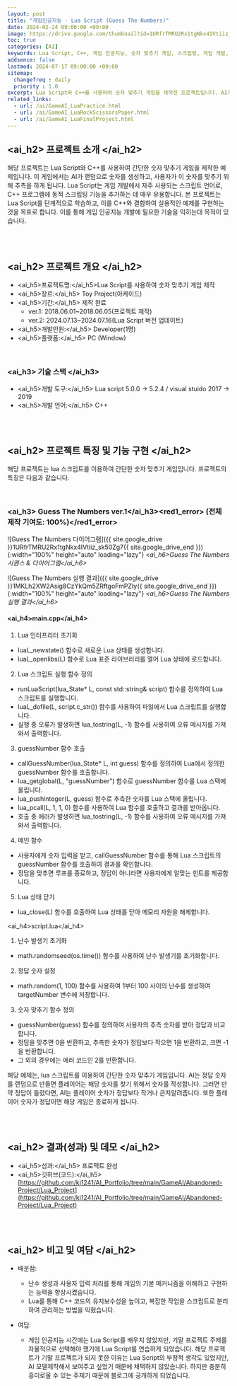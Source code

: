 ```yaml
---
layout: post
title: "게임인공지능 - Lua Script (Guess The Numbers)"
date: 2024-02-24 09:00:00 +09:00
image: https://drive.google.com/thumbnail?id=1URfrTMRU2Rx1tgNkx4IVtiiz_sk50Zg7
toc: true
categories: [AI]
keywords: Lua Script, C++, 게임 인공지능, 숫자 맞추기 게임, 스크립팅, 게임 개발, 프로그래밍 연습, AI, 스크립트 언어, Lua for C++, 인공지능 프로젝트
addsence: false
lastmod: 2024-07-17 09:00:00 +09:00
sitemap:
  changefreq : daily
  priority : 1.0
excerpt: Lua Script와 C++를 사용하여 숫자 맞추기 게임을 제작한 프로젝트입니다. AI가 랜덤 숫자를 생성하고, 사용자가 이를 맞추는 과정을 통해 동적 스크립팅과 게임 메커니즘을 학습할 수 있습니다.
related_links:
  - url: /ai/GameAI_LuaPractice.html
  - url: /ai/GameAI_LuaRockScissorsPaper.html
  - url: /ai/GameAI_LuaFinalProject.html
---
```


## <ai_h2> 프로젝트 소개 </ai_h2>

해당 프로젝트는 Lua Script와 C++를 사용하여 간단한 숫자 맞추기 게임을 제작한 예제입니다. 이 게임에서는 AI가 랜덤으로 숫자를 생성하고, 사용자가 이 숫자를 맞추기 위해 추측을 하게 됩니다. Lua Script는 게임 개발에서 자주 사용되는 스크립트 언어로, C++ 프로그램에 동적 스크립팅 기능을 추가하는 데 매우 유용합니다. 본 프로젝트는 Lua Script를 단계적으로 학습하고, 이를 C++와 결합하여 실용적인 예제를 구현하는 것을 목표로 합니다. 이를 통해 게임 인공지능 개발에 필요한 기술을 익히는대 목적이 있습니다.

<br>
<br>

## <ai_h2> 프로젝트 개요 </ai_h2>

- <span><ai_h5>프로젝트명:</ai_h5>Lua Script를 사용하여 숫자 맞추기 게임 제작 </span>
- <span><ai_h5>장르:</ai_h5> Toy Project(아케이드)</span>
- <span><ai_h5>기간:</ai_h5> 제작 완료</span>
    - ver.1: 2018.06.01~2018.06.05(프로젝트 제작)
    - ver.2: 2024.07.13~2024.07.16(Lua Script 버전 업데이트)
- <span><ai_h5>개발인원:</ai_h5> Developer(1명)</span>
- <span><ai_h5>플랫폼:</ai_h5> PC (Window)</span>

<br>

### <ai_h3> 기술 스택 </ai_h3>

- <span><ai_h5>개발 도구:</ai_h5> Lua script 5.0.0 → 5.2.4 / visual stuido 2017 → 2019 </span>
- <span><ai_h5>개발 언어:</ai_h5> C++ </span>

<br>
<br>

## <ai_h2> 프로젝트 특징 및 기능 구현 </ai_h2>

해당 프로젝트는 lua 스크립트를 이용하여 간단한 숫자 맞추기 게임입니다. 프로젝트의 특징은 다음과 같습니다.

<br>

### <ai_h3> Guess The Numbers ver.1</ai_h3><red1_error> (전체 제작 기여도: 100%)</red1_error>

![Guess The Numbers 다이어그램]({{ site.google_drive }}1URfrTMRU2Rx1tgNkx4IVtiiz_sk50Zg7{{ site.google_drive_end }}){:width="100%" height="auto" loading="lazy"}
*<ai_h6>Guess The Numbers 시퀀스 & 다이어그램</ai_h6>* 

![Guess The Numbers 실행 결과]({{ site.google_drive }}1MKLh2XW2Asig8CzYkQm5ZRftgoFmPZIy{{ site.google_drive_end }}){:width="100%" height="auto" loading="lazy"}
*<ai_h6>Guess The Numbers 실행 결과</ai_h6>* 

#### <ai_h4>main.cpp</ai_h4>

1. Lua 인터프리터 초기화
  - luaL_newstate() 함수로 새로운 Lua 상태를 생성합니다.
  - luaL_openlibs(L) 함수로 Lua 표준 라이브러리를 열어 Lua 상태에 로드합니다.

2. Lua 스크립트 실행 함수 정의
  - runLuaScript(lua_State* L, const std::string& script) 함수를 정의하여 Lua 스크립트를 실행합니다.
  - luaL_dofile(L, script.c_str()) 함수를 사용하여 파일에서 Lua 스크립트를 실행합니다.
  - 실행 중 오류가 발생하면 lua_tostring(L, -1) 함수를 사용하여 오류 메시지를 가져와서 출력합니다.

3. guessNumber 함수 호출
  - callGuessNumber(lua_State* L, int guess) 함수를 정의하여 Lua에서 정의한 guessNumber 함수를 호출합니다.
  - lua_getglobal(L, "guessNumber") 함수로 guessNumber 함수를 Lua 스택에 올립니다.
  - lua_pushinteger(L, guess) 함수로 추측한 숫자를 Lua 스택에 올립니다.
  - lua_pcall(L, 1, 1, 0) 함수를 사용하여 Lua 함수를 호출하고 결과를 받아옵니다.
  - 호출 중 에러가 발생하면 lua_tostring(L, -1) 함수를 사용하여 오류 메시지를 가져와서 출력합니다.

4. 메인 함수
  - 사용자에게 숫자 입력을 받고, callGuessNumber 함수를 통해 Lua 스크립트의 guessNumber 함수를 호출하여 결과를 확인합니다.
  - 정답을 맞추면 루프를 종료하고, 정답이 아니라면 사용자에게 알맞는 힌트를 제공합니다.

5. Lua 상태 닫기
  - lua_close(L) 함수를 호출하여 Lua 상태를 닫아 메모리 자원을 해제합니다.

<ai_h4>script.lua</ai_h4>

1. 난수 발생기 초기화
  - math.randomseed(os.time()) 함수를 사용하여 난수 발생기를 초기화합니다.

2. 정답 숫자 설정
  - math.random(1, 100) 함수를 사용하여 1부터 100 사이의 난수를 생성하여 targetNumber 변수에 저장합니다.

3. 숫자 맞추기 함수 정의
  - guessNumber(guess) 함수를 정의하여 사용자의 추측 숫자를 받아 정답과 비교합니다.
  - 정답을 맞추면 0을 반환하고, 추측한 숫자가 정답보다 작으면 1을 반환하고, 크면 -1을 반환합니다.
  - 그 외의 경우에는 에러 코드인 2를 반환합니다.

해당 예제는, lua 스크립트를 이용하여 간단한 숫자 맞추기 게임입니다. AI는 정답 숫자를 랜덤으로 만들면 플레이어는 해당 숫자를 찾기 위해서 숫자를 작성합니다. 그러면 만약 정답이 틀렸다면, AI는 플레이어 숫자가 정답보다 작거나 큰지알려줍니다. 또한 플레이어 숫자가 정답이면 해당 게임은 종료하게 됩니다.

<br>
<br>

## <ai_h2> 결과(성과) 및 데모 </ai_h2>

- <span><ai_h5>성과:</ai_h5> 프로젝트 완성 </span>
- <span><ai_h5>깃허브(코드):</ai_h5> [https://github.com/kj1241/AI_Portfolio/tree/main/GameAI/Abandoned-Project/Lua_Project](https://github.com/kj1241/AI_Portfolio/tree/main/GameAI/Abandoned-Project/Lua_Project)</span>

<br>
<br>

## <ai_h2> 비고 및 여담 </ai_h2>

- 배운점:
  - 난수 생성과 사용자 입력 처리를 통해 게임의 기본 메커니즘을 이해하고 구현하는 능력을 향상시켰습니다.
  - Lua를 통해 C++ 코드의 유지보수성을 높이고, 복잡한 작업을 스크립트로 분리하여 관리하는 방법을 익혔습니다.
    
- 여담:
  - 게임 인공지능 시간에는 Lua Script를 배우지 않았지만, 기말 프로젝트 주제를 자율적으로 선택해야 했기에 Lua Script를 연습하게 되었습니다. 해당 프로젝트가 기말 프로젝트가 되지 못한 이유는 Lua Script의 부정적 생각도 있었지만, AI 모델제작해서 보여주고 싶었기 때문에 채택하지 않았습니다. 하지만 충분히 흥미로울 수 있는 주제기 때문에 블로그에 공개하게 되었습니다.